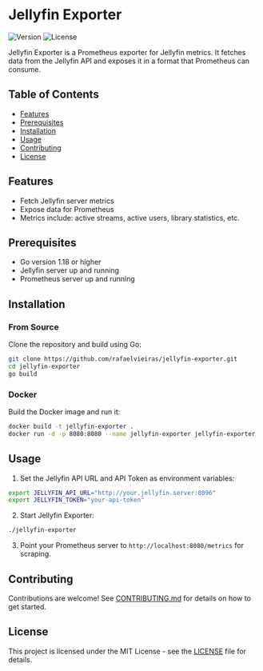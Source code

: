 # Jellyfin Exporter

![Version](https://img.shields.io/badge/version-1.0.0-blue)
![License](https://img.shields.io/badge/license-MIT-green)

Jellyfin Exporter is a Prometheus exporter for Jellyfin metrics. It fetches data from the Jellyfin API and exposes it in a format that Prometheus can consume.

## Table of Contents

- [Features](#features)
- [Prerequisites](#prerequisites)
- [Installation](#installation)
- [Usage](#usage)
- [Contributing](#contributing)
- [License](#license)

## Features

- Fetch Jellyfin server metrics
- Expose data for Prometheus
- Metrics include: active streams, active users, library statistics, etc.

## Prerequisites

- Go version 1.18 or higher
- Jellyfin server up and running
- Prometheus server up and running

## Installation

### From Source

Clone the repository and build using Go:

```sh
git clone https://github.com/rafaelvieiras/jellyfin-exporter.git
cd jellyfin-exporter
go build
```

### Docker

Build the Docker image and run it:

```sh
docker build -t jellyfin-exporter .
docker run -d -p 8080:8080 --name jellyfin-exporter jellyfin-exporter
```

## Usage

1. Set the Jellyfin API URL and API Token as environment variables:

```sh
export JELLYFIN_API_URL="http://your.jellyfin.server:8096"
export JELLYFIN_TOKEN="your-api-token"
```

2. Start Jellyfin Exporter:

```sh
./jellyfin-exporter
```

3. Point your Prometheus server to `http://localhost:8080/metrics` for scraping.

## Contributing

Contributions are welcome! See [CONTRIBUTING.md](CONTRIBUTING.md) for details on how to get started.

## License

This project is licensed under the MIT License - see the [LICENSE](LICENSE) file for details.
```
